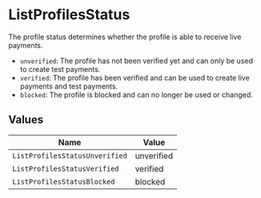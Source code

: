 # ListProfilesStatus

The profile status determines whether the profile is able to receive live payments.

* `unverified`: The profile has not been verified yet and can only be used to create test payments.
* `verified`: The profile has been verified and can be used to create live payments and test payments.
* `blocked`: The profile is blocked and can no longer be used or changed.


## Values

| Name                           | Value                          |
| ------------------------------ | ------------------------------ |
| `ListProfilesStatusUnverified` | unverified                     |
| `ListProfilesStatusVerified`   | verified                       |
| `ListProfilesStatusBlocked`    | blocked                        |